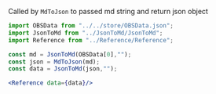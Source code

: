 Called by `MdToJson` to passed md string and return json object

```jsx
import OBSData from "../../store/OBSData.json";
import JsonToMd from "../JsonToMd/JsonToMd";
import Reference from "../Reference/Reference";

const md = JsonToMd(OBSData[0],"");
const json = MdToJson(md);
const data = JsonToMd(json,"");

<Reference data={data}/>
```
